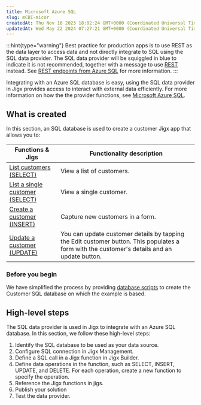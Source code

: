 ```yaml
---
title: Microsoft Azure SQL
slug: mCBI-micor
createdAt: Thu Nov 16 2023 18:02:24 GMT+0000 (Coordinated Universal Time)
updatedAt: Wed May 22 2024 07:27:21 GMT+0000 (Coordinated Universal Time)
---
```


:::hint{type="warning"}
Best practice for production apps is to use REST as the data layer to access data and not directly integrate to SQL using the SQL data provider. The SQL data provider will be squiggled in blue to indicate it is not recommended, together with a message to use [REST](docId\:jrbaNsm-OJn3nf4_dn_Hu) instead. See [REST endpoints from Azure SQL](docId\:eOUi2cPYynsdRuK-TobDp) for more information.
:::

Integrating with an Azure SQL database is easy, using the SQL data provider in Jigx provides access to interact with external data efficiently. For more information on how the the provider functions, see [Microsoft Azure SQL]().

## What is created

In this section, an SQL database is used to create a customer Jigx app that allows you to:

| **Functions & Jigs**                                                                          | **Functionality description**                                                                                                                |
| --------------------------------------------------------------------------------------------- | -------------------------------------------------------------------------------------------------------------------------------------------- |
| [List customers (SELECT)](<./Microsoft Azure SQL/List customers _SELECT_.md>)                 | View a list of customers.               |
| [List a single customer (SELECT)](<./Microsoft Azure SQL/List a single customer _SELECT_.md>) | View a single customer.                 |
| [Create a customer (INSERT)](<./Microsoft Azure SQL/Create a customer _INSERT_.md>)           | Capture new customers in a form.          |
| [Update a customer (UPDATE)](<./Microsoft Azure SQL/Update a customer _UPDATE_.md>)           | You can update customer details by tapping the Edit customer button. This populates a form with the customer's details and an update button. |

### Before you begin

We have simplified the process by providing [database scripts](<./Microsoft Azure SQL/Database Scripts.md>) to create the Customer SQL database on which the example is based.

## High-level steps

The SQL data provider is used in Jigx to integrate with an Azure SQL database. In this section, we follow these high-level steps:

1. Identify the SQL database to be used as your data source.
2. Configure SQL connection in Jigx Management.
3. Define a SQL call in a Jigx function in Jigx Builder.
4. Define data operations in the function, such as SELECT, INSERT, UPDATE, and DELETE. For each operation, create a new function to specify the operation.
5. Reference the Jigx functions in jigs.
6. Publish your solution
7. Test the data provider.

